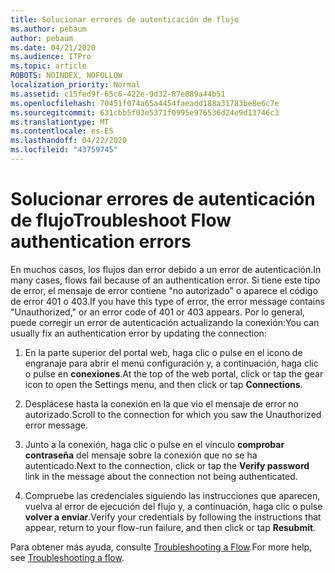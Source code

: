 ```yaml
---
title: Solucionar errores de autenticación de flujo
ms.author: pebaum
author: pebaum
ms.date: 04/21/2020
ms.audience: ITPro
ms.topic: article
ROBOTS: NOINDEX, NOFOLLOW
localization_priority: Normal
ms.assetid: c15fed9f-65c6-422e-9d32-87e889a44b51
ms.openlocfilehash: 70451f074a65a4454faeadd188a31783be8e6c7e
ms.sourcegitcommit: 631cbb5f03e5371f0995e976536d24e9d13746c3
ms.translationtype: MT
ms.contentlocale: es-ES
ms.lasthandoff: 04/22/2020
ms.locfileid: "43759745"
---
```

# <a name="troubleshoot-flow-authentication-errors"></a><span data-ttu-id="01dac-102">Solucionar errores de autenticación de flujo</span><span class="sxs-lookup"><span data-stu-id="01dac-102">Troubleshoot Flow authentication errors</span></span>

<span data-ttu-id="01dac-103">En muchos casos, los flujos dan error debido a un error de autenticación.</span><span class="sxs-lookup"><span data-stu-id="01dac-103">In many cases, flows fail because of an authentication error.</span></span> <span data-ttu-id="01dac-104">Si tiene este tipo de error, el mensaje de error contiene "no autorizado" o aparece el código de error 401 o 403.</span><span class="sxs-lookup"><span data-stu-id="01dac-104">If you have this type of error, the error message contains "Unauthorized," or an error code of 401 or 403 appears.</span></span> <span data-ttu-id="01dac-105">Por lo general, puede corregir un error de autenticación actualizando la conexión:</span><span class="sxs-lookup"><span data-stu-id="01dac-105">You can usually fix an authentication error by updating the connection:</span></span>
  
1. <span data-ttu-id="01dac-106">En la parte superior del portal web, haga clic o pulse en el icono de engranaje para abrir el menú configuración y, a continuación, haga clic o pulse en **conexiones**.</span><span class="sxs-lookup"><span data-stu-id="01dac-106">At the top of the web portal, click or tap the gear icon to open the Settings menu, and then click or tap **Connections**.</span></span>
    
2. <span data-ttu-id="01dac-107">Desplácese hasta la conexión en la que vio el mensaje de error no autorizado.</span><span class="sxs-lookup"><span data-stu-id="01dac-107">Scroll to the connection for which you saw the Unauthorized error message.</span></span>
    
3. <span data-ttu-id="01dac-108">Junto a la conexión, haga clic o pulse en el vínculo **comprobar contraseña** del mensaje sobre la conexión que no se ha autenticado.</span><span class="sxs-lookup"><span data-stu-id="01dac-108">Next to the connection, click or tap the **Verify password** link in the message about the connection not being authenticated.</span></span> 
    
4. <span data-ttu-id="01dac-109">Compruebe las credenciales siguiendo las instrucciones que aparecen, vuelva al error de ejecución del flujo y, a continuación, haga clic o pulse **volver a enviar**.</span><span class="sxs-lookup"><span data-stu-id="01dac-109">Verify your credentials by following the instructions that appear, return to your flow-run failure, and then click or tap **Resubmit**.</span></span>
    
<span data-ttu-id="01dac-110">Para obtener más ayuda, consulte [Troubleshooting a Flow](https://go.microsoft.com/fwlink/?linkid=872110).</span><span class="sxs-lookup"><span data-stu-id="01dac-110">For more help, see [Troubleshooting a flow](https://go.microsoft.com/fwlink/?linkid=872110).</span></span>
  

